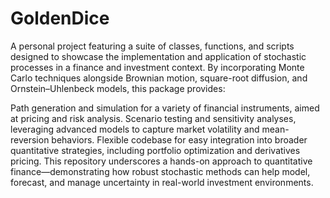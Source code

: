 # GoldenDice
A personal project featuring a suite of classes, functions, and scripts designed to showcase the implementation and application of stochastic processes in a finance and investment context. By incorporating Monte Carlo techniques alongside Brownian motion, square-root diffusion, and Ornstein–Uhlenbeck models, this package provides:

Path generation and simulation for a variety of financial instruments, aimed at pricing and risk analysis.
Scenario testing and sensitivity analyses, leveraging advanced models to capture market volatility and mean-reversion behaviors.
Flexible codebase for easy integration into broader quantitative strategies, including portfolio optimization and derivatives pricing.
This repository underscores a hands-on approach to quantitative finance—demonstrating how robust stochastic methods can help model, forecast, and manage uncertainty in real-world investment environments.

